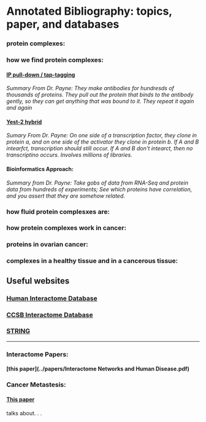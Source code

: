 
# Annotated Bibliography: topics, paper, and databases

### protein complexes:

### how we find protein complexes:

#### [IP pull-down / tap-tagging](https://en.wikipedia.org/wiki/Immunoprecipitation#Individual_protein_immunoprecipitation_(IP))

*Summary From Dr. Payne: They make antibodies for hundresds of thousands of proteins. They pull out the protein that binds to the antibody gently, so they can get anything that was bound to it. They repeat it again and again*

#### [Yest-2 hybrid](https://en.wikipedia.org/wiki/Two-hybrid_screening)

*Sumary From Dr. Payne: On one side of a transcription factor, they clone in protein a, and on one side of the activator they clone in protein b. If A and B intearfct, transcription should still occur. If A and B don't intearct, then no transcriptino occurs. Involves millions of libraries.*

#### Bioinformatics Approach:

*Summary from Dr. Payne: Take gobs of data from RNA-Seq and protein data from hundreds of experiments; See which proteins have correlation, and you assert that they are somehow related.*

#### 

### how fluid protein complesxes are:

### how protein complexes work in cancer:

### proteins in ovarian cancer:

### complexes in a healthy tissue and in a cancerous tissue:


## Useful websites

### [Human Interactome Database](http://interactome.dfci.harvard.edu/H_sapiens/)

### [CCSB Interactome Database](http://interactome.dfci.harvard.edu/)

### [STRING](https://string-db.org/)


---------------------


### Interactome Papers:

#### [this paper](../papers/Interactome Networks and Human Disease.pdf)


### Cancer Metastesis:

#### [This paper](../papers/cancer_metastesis.pdf) 
talks about. . . 
